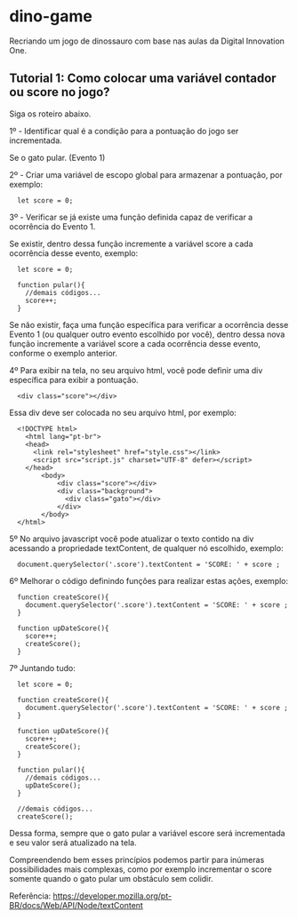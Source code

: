 # dino-game
Recriando um jogo de dinossauro com base nas aulas da Digital Innovation One.

## Tutorial 1: Como colocar uma variável contador ou score no jogo?
Siga os roteiro abaixo.


1º - Identificar qual é a condição para a pontuação do jogo ser incrementada.

Se o gato pular. (Evento 1)



2º - Criar uma variável de escopo global para armazenar a pontuação, por exemplo:
```
  let score = 0;
```

3º - Verificar se já existe uma função definida capaz de verificar a ocorrência do Evento 1.

Se existir, dentro dessa função incremente a variável score a cada ocorrência desse evento, exemplo:
```
  let score = 0;

  function pular(){
    //demais códigos...
    score++;
  }
```    
Se não existir, faça uma função específica para verificar a ocorrência desse Evento 1 (ou qualquer outro evento escolhido por você), dentro dessa nova função incremente a variável score a cada ocorrência desse evento, conforme o exemplo anterior.



4º Para exibir na tela, no seu arquivo html, você pode definir uma div específica para exibir a pontuação.
```
  <div class="score"></div>
```

Essa div deve ser colocada no seu arquivo html, por exemplo:

```
  <!DOCTYPE html>
    <html lang="pt-br">
    <head>
      <link rel="stylesheet" href="style.css"></link>
      <script src="script.js" charset="UTF-8" defer></script>
    </head>
        <body>
            <div class="score"></div>
            <div class="background">
              <div class="gato"></div>
            </div>
        </body>
  </html>
```

5º No arquivo javascript você pode atualizar o texto contido na div acessando a propriedade textContent, de qualquer nó escolhido, exemplo:
```
  document.querySelector('.score').textContent = 'SCORE: ' + score ;
```

6º Melhorar o código definindo funções para realizar estas ações, exemplo:
```
  function createScore(){
    document.querySelector('.score').textContent = 'SCORE: ' + score ;
  }

  function upDateScore(){
    score++;	
    createScore();
  }
```

7º Juntando tudo:
```
  let score = 0;

  function createScore(){
    document.querySelector('.score').textContent = 'SCORE: ' + score ;
  }

  function upDateScore(){
    score++;	
    createScore();
  }

  function pular(){
    //demais códigos...
    upDateScore();
  }

  //demais códigos...
  createScore();
```

Dessa forma, sempre que o gato pular a variável escore será incrementada e seu valor será atualizado na tela.



Compreendendo bem esses princípios podemos partir para inúmeras possibilidades mais complexas, como por exemplo incrementar o score somente quando o gato pular um obstáculo sem colidir.





Referência: https://developer.mozilla.org/pt-BR/docs/Web/API/Node/textContent
